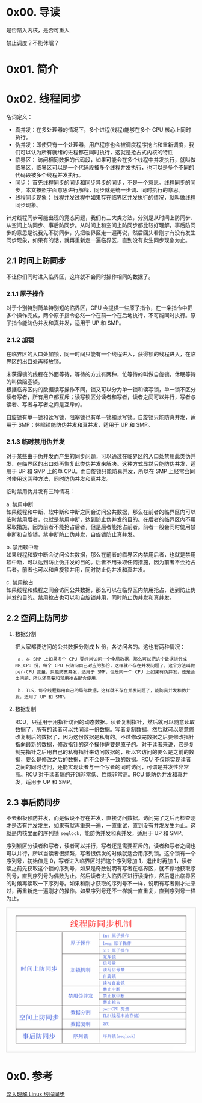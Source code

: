 # 0x00. 导读

是否陷入内核，是否可重入

禁止调度？不能休眠？

# 0x01. 简介

# 0x02. 线程同步

名词定义：

- 真并发：在多处理器的情况下，多个进程(线程)能够在多个 CPU 核心上同时执行。
- 伪并发：即使只有一个处理器，用户程序也会被调度程序抢占和重新调度，我们可以认为所有就绪的进程都在同时执行，这就是抢占式内核的特性
- 临界区： 访问相同数据的代码段，如果可能会在多个线程中并发执行，就叫做临界区，临界区可以是一个代码段被多个线程并发执行，也可以是多个不同的代码段被多个线程并发执行。
- 同步： 首先线程同步的同步和同步异步的同步，不是一个意思。线程同步的同步，本文按照字面意思进行解释，同步就是统一步调、同时执行的意思。
- 线程同步现象： 线程并发过程中如果存在临界区并发执行的情况，就叫做线程同步现象。

针对线程同步可能出现的竞态问题，我们有三大类方法，分别是从时间上防同步、从空间上防同步、事后防同步。从时间上和空间上防同步都比较好理解，事后防同步的意思是说我先不防同步，先把临界区走一遍再说，然后回头看刚才有没有发生同步现象，如果有的话，就再重新走一遍临界区，直到没有发生同步现象为止。

## 2.1 时间上防同步

不让你们同时进入临界区，这样就不会同时操作相同的数据了。

### 2.1.1 原子操作

对于个别特别简单特别短的临界区，CPU 会提供一些原子指令，在一条指令中把多个操作完成，两个原子指令必然一个在前一个在后地执行，不可能同时执行。原子指令能防伪并发和真并发，适用于 UP 和 SMP。

### 2.1.2 加锁

在临界区的入口处加锁，同一时间只能有一个线程进入，获得锁的线程进入，在临界区的出口处再释放锁。

未获得锁的线程在外面等待，等待的方式有两种，忙等待的叫做自旋锁，休眠等待的叫做阻塞锁。  
根据临界区内的数据读写操作不同，锁又可以分为单一锁和读写锁，单一锁不区分读者写者，所有用户都互斥；读写锁区分读者和写者，读者之间可以并行，写者与读者、写者与写者之间是互斥的。

自旋锁有单一锁和读写锁，阻塞锁也有单一锁和读写锁。自旋锁只能防真并发，适用于 SMP；休眠锁能防伪并发和真并发，适用于 UP 和 SMP。

### 2.1.3 临时禁用伪并发

对于某些由于伪并发而产生的同步问题，可以通过在临界区的入口处禁用此类伪并发、在临界区的出口处再恢复此类伪并发来解决。这种方式显然只能防伪并发，适用于 UP 和 SMP 上的单 CPU。而自旋锁只能防真并发，所以在 SMP 上经常会同时使用这两种方法，同时防伪并发和真并发。

临时禁用伪并发有三种情况：

a. 禁用中断  
如果线程和中断、软中断和中断之间会访问公共数据，那么在前者的临界区内可以临时禁用后者，也就是禁用中断，达到防止伪并发的目的。在后者的临界区内不用采取措施，因为前者不能抢占后者，但是后者能抢占前者。前者一般会同时使用禁中断和自旋锁，禁中断防止伪并发，自旋锁防止真并发。

b. 禁用软中断  
如果线程和软中断会访问公共数据，那么在前者的临界区内禁用后者，也就是禁用软中断，可以达到防止伪并发的目的。后者不用采取任何措施，因为前者不会抢占后者。前者也可以和自旋锁并用，同时防止伪并发和真并发。

c. 禁用抢占  
如果线程和线程之间会访问公共数据，那么可以在临界区内禁用抢占，达到防止伪并发的目的。禁用抢占也可以和自旋锁并用，同时防止伪并发和真并发。

## 2.2 空间上防同步

1. 数据分割

    把大家都要访问的公共数据分割成 N 份，各访问各的。这也有两种情况：

        a. 在 SMP 上如果多个 CPU 要经常访问一个全局数据，那么可以把这个数据拆分成 NR_CPU 份，每个 CPU 只访问自己对应的那份，这样就不存在并发问题了，这个方法叫做 per-CPU 变量，只能防真并发，适用于 SMP，但是同一个 CPU 上如果有伪并发，还是会出问题，所以还需要和禁用抢占配合使用。

        b. TLS，每个线程都用自己的局部数据，这样就不存在并发问题了，能防真并发和伪并发，适用于 UP 和 SMP。

2. 数据复制

    RCU，只适用于用指针访问的动态数据。读者复制指针，然后就可以随意读取数据了，所有的读者可以共同读一份数据。写者复制数据，然后就可以随意修改复制后的数据了，因为这份数据是私有的。不过修改完数据之后要修改指针指向最新的数据，修改指针的这个操作需要是原子的。对于读者来说，它是复制完指针之后用自己的私有指针来访问数据的，所以它访问的要么是之前的数据，要么是修改之后的数据，而不会是不一致的数据。RCU 不仅能实现读者之间的同时访问，还能实现读者与一个写者的同时访问，可谓是并发性非常高。RCU 对于读者端的开销非常低、性能非常高。RCU 能防伪并发和真并发，适用于 UP 和 SMP。

## 2.3 事后防同步

不去积极预防并发，而是假设不存在并发，直接访问数据。访问完了之后再检查刚才是否有并发发生，如果有就再重来一遍，一直重试，直到没有并发发生为止。这就是内核里面的序列锁 `seqlock`，能防伪并发和真并发，适用于 UP 和 SMP。

序列锁区分读者和写者，读者可以并行，写者还是需要互斥的，读者和写者之间也可以并行，所以当读者很频繁，写者很偶发的时候就适合用序列锁。这个锁有一个序列号，初始值是 0，写者进入临界区时把这个序列号加 1，退出时再加 1，读者读之前先获取这个锁的序列号，如果是奇数说明有写者在临界区，就不停地获取序列号，直到序列号为偶数为止。然后读者进入临界区进行读操作，然后退出临界区的时候再读取一下序列号。如果和刚才获取的序列号不一样，说明有写者刚才进来过，再重新走一遍刚才的操作。如果序列号还不一样就一直重复，直到序列号一样为止。


![Alt text](../../../pic/linux/sched/thread_sync_summary.png)

# 0x0. 参考

[深入理解 Linux 线程同步](https://blog.csdn.net/orangeboyye/article/details/125468728)